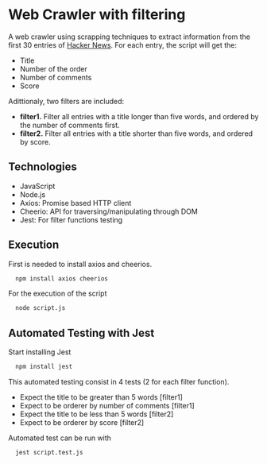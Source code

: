 # Web Crawler with filtering

A web crawler using scrapping techniques to extract information from the first 30 entries of [Hacker News](https://news.ycombinator.com). For each entry, the script will get the:
- Title
- Number of the order
- Number of comments
- Score

Adittionaly, two filters are included:
- **filter1.** Filter all entries with a title longer than five words, and ordered by the number of comments first.
- **filter2.** Filter all entries with a title shorter than five words, and ordered by score.

## Technologies
- JavaScript
- Node.js
- Axios: Promise based HTTP client
- Cheerio: API for traversing/manipulating through DOM
- Jest: For filter functions testing


## Execution

First is needed to install axios and cheerios.

```bash
  npm install axios cheerios
```

For the execution of the script

```bash
  node script.js
```
## Automated Testing with Jest

Start installing Jest

```bash
  npm install jest
```

This automated testing consist in 4 tests (2 for each filter function).

- Expect the title to be greater than 5 words [filter1]
- Expect to be orderer by number of comments [filter1]
- Expect the title to be less than 5 words [filter2]
- Expect to be orderer by score [filter2]

Automated test can be run with

```bash
  jest script.test.js
```